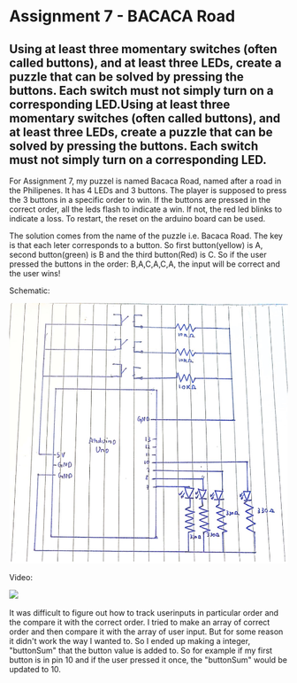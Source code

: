 # Assignment 7 - BACACA Road
## Using at least three momentary switches (often called buttons), and at least three LEDs, create a puzzle that can be solved by pressing the buttons. Each switch must not simply turn on a corresponding LED.Using at least three momentary switches (often called buttons), and at least three LEDs, create a puzzle that can be solved by pressing the buttons. Each switch must not simply turn on a corresponding LED.


For Assignment 7, my puzzel is named Bacaca Road, named after a road in the Philipenes. It has 4 LEDs and 3 buttons. The player is supposed to press the 3 buttons in a specific order to win. If the buttons are pressed in the correct order, all the leds flash to indicate a win. If not, the red led blinks to indicate a loss. To restart, the reset on the arduino board can be used. 

The solution comes from the name of the puzzle i.e. Bacaca Road. The key is that each leter corresponds to a button. So first button(yellow) is A, second button(green) is B and the third button(Red) is C. So if the user pressed the buttons in the order: B,A,C,A,C,A, the input will be correct and the user wins!

Schematic:

![](schematic.jpg)

Video:

![](WinCase.gif)

It was difficult to figure out how to track userinputs in particular order and the compare it with the correct order. I tried to make an array of correct order and then compare it with the array of user input. But for some reason it didn't work the way I wanted to. So I ended up making a integer, "buttonSum" that the button value is added to. So for example if my first button is in pin 10 and if the user pressed it once, the "buttonSum" would be updated to 10.
